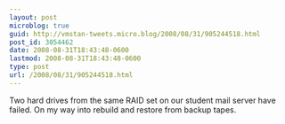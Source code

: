 ```yaml
---
layout: post
microblog: true
guid: http://vmstan-tweets.micro.blog/2008/08/31/905244518.html
post_id: 3054462
date: 2008-08-31T18:43:48-0600
lastmod: 2008-08-31T18:43:48-0600
type: post
url: /2008/08/31/905244518.html
---
```

Two hard drives from the same RAID set on our student mail server have failed. On my way into rebuild and restore from backup tapes.
